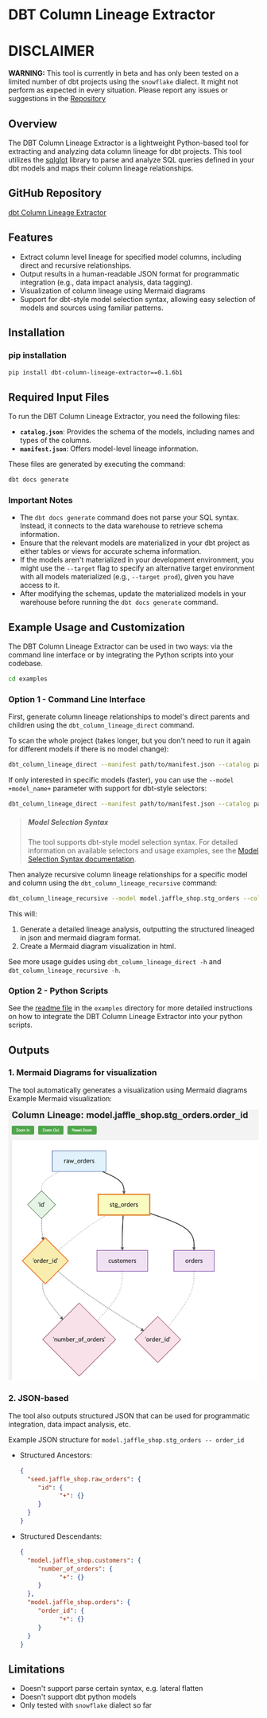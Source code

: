 # DBT Column Lineage Extractor

# DISCLAIMER

**WARNING:** This tool is currently in beta and has only been tested on a limited number of dbt projects using the `snowflake` dialect. It might not perform as expected in every situation. Please report any issues or suggestions in the [Repository](https://github.com/canva-public/dbt-column-lineage-extractor)


## Overview

The DBT Column Lineage Extractor is a lightweight Python-based tool for extracting and analyzing data column lineage for dbt projects. This tool utilizes the [sqlglot](https://github.com/tobymao/sqlglot) library to parse and analyze SQL queries defined in your dbt models and maps their column lineage relationships.

## GitHub Repository
[dbt Column Lineage Extractor](https://github.com/canva-public/dbt-column-lineage-extractor)

## Features

- Extract column level lineage for specified model columns, including direct and recursive relationships.
- Output results in a human-readable JSON format for programmatic integration (e.g., data impact analysis, data tagging).
- Visualization of column lineage using Mermaid diagrams
- Support for dbt-style model selection syntax, allowing easy selection of models and sources using familiar patterns.


## Installation
### pip installation
```
pip install dbt-column-lineage-extractor==0.1.6b1
```

## Required Input Files

To run the DBT Column Lineage Extractor, you need the following files:

- **`catalog.json`**: Provides the schema of the models, including names and types of the columns.
- **`manifest.json`**: Offers model-level lineage information.

These files are generated by executing the command:

```bash
dbt docs generate
```

### Important Notes

- The `dbt docs generate` command does not parse your SQL syntax. Instead, it connects to the data warehouse to retrieve schema information.
- Ensure that the relevant models are materialized in your dbt project as either tables or views for accurate schema information.
- If the models aren't materialized in your development environment, you might use the `--target` flag to specify an alternative target environment with all models materialized (e.g., `--target prod`), given you have access to it.
- After modifying the schemas, update the materialized models in your warehouse before running the `dbt docs generate` command.


## Example Usage and Customization

The DBT Column Lineage Extractor can be used in two ways: via the command line interface or by integrating the Python scripts into your codebase.
```bash
cd examples
```

### Option 1 - Command Line Interface

First, generate column lineage relationships to model's direct parents and children using the `dbt_column_lineage_direct` command.

To scan the whole project (takes longer, but you don't need to run it again for different models if there is no model change):
```bash
dbt_column_lineage_direct --manifest path/to/manifest.json --catalog path/to/catalog.json
```

If only interested in specific models (faster), you can use the `--model +model_name+` parameter with support for dbt-style selectors:
```bash
dbt_column_lineage_direct --manifest path/to/manifest.json --catalog path/to/catalog.json --model +orders+
```

> ##### Model Selection Syntax
> The tool supports dbt-style model selection syntax. For detailed information on available selectors and usage examples, see the [Model Selection Syntax documentation](./docs/model_selection_syntax.md).

Then analyze recursive column lineage relationships for a specific model and column using the `dbt_column_lineage_recursive` command:
```bash
dbt_column_lineage_recursive --model model.jaffle_shop.stg_orders --column order_id
```

This will:
1. Generate a detailed lineage analysis, outputting the structured lineaged in json and mermaid diagram format.
2. Create a Mermaid diagram visualization in html.

See more usage guides using `dbt_column_lineage_direct -h` and `dbt_column_lineage_recursive -h`.

### Option 2 - Python Scripts
See the [readme file](./examples/readme.md) in the `examples` directory for more detailed instructions on how to integrate the DBT Column Lineage Extractor into your python scripts.

## Outputs

### 1. Mermaid Diagrams for visualization
The tool automatically generates a visualization using Mermaid diagrams
Example Mermaid visualization:

![mermaid_example](images/mermaid_example.png)


### 2. JSON-based 
The tool also outputs structured JSON that can be used for programmatic integration, data impact analysis, etc.

Example JSON structure for `model.jaffle_shop.stg_orders -- order_id`

  - Structured Ancestors:
    ```json
    {
      "seed.jaffle_shop.raw_orders": {
         "id": {
               "+": {}
         }
      }
    }
    ```
  - Structured Descendants:
    ```json
    {
      "model.jaffle_shop.customers": {
         "number_of_orders": {
               "+": {}
         }
      },
      "model.jaffle_shop.orders": {
         "order_id": {
               "+": {}
         }
      }
    }
    ```


## Limitations
- Doesn't support parse certain syntax, e.g. lateral flatten
- Doesn't support dbt python models
- Only tested with `snowflake` dialect so far